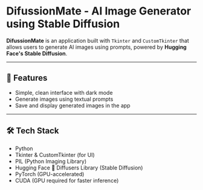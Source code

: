 # DifussionMate - AI Image Generator using Stable Diffusion

**DifussionMate** is an application built with `Tkinter` and `CustomTkinter` that allows users to generate AI images using prompts, powered by **Hugging Face's Stable Diffusion**.

---

## 🧠 Features

- Simple, clean interface with dark mode
- Generate images using textual prompts
- Save and display generated images in the app

---

## 🛠️ Tech Stack

- Python
- Tkinter & CustomTkinter (for UI)
- PIL (Python Imaging Library)
- Hugging Face 🤗 Diffusers Library (Stable Diffusion)
- PyTorch (GPU-accelerated)
- CUDA (GPU required for faster inference)
